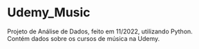 # Udemy_Music
Projeto de Análise de Dados, feito em 11/2022, utilizando Python.
</br>
Contém dados sobre os cursos de música na Udemy.
